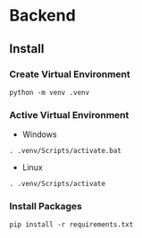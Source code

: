 # Backend

## Install

### Create Virtual Environment

```
python -m venv .venv
```

### Active Virtual Environment

- Windows

```
. .venv/Scripts/activate.bat
```

- Linux

```
. .venv/Scripts/activate
```

### Install Packages

```
pip install -r requirements.txt
```
